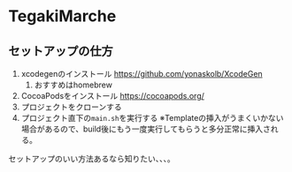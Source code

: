 # TegakiMarche

## セットアップの仕方
1. xcodegenのインストール https://github.com/yonaskolb/XcodeGen
    1. おすすめはhomebrew
1. CocoaPodsをインストール https://cocoapods.org/
1. プロジェクトをクローンする
1. プロジェクト直下の`main.sh`を実行する
    ※Templateの挿入がうまくいかない場合があるので、build後にもう一度実行してもらうと多分正常に挿入される。

セットアップのいい方法あるなら知りたい、、、。
